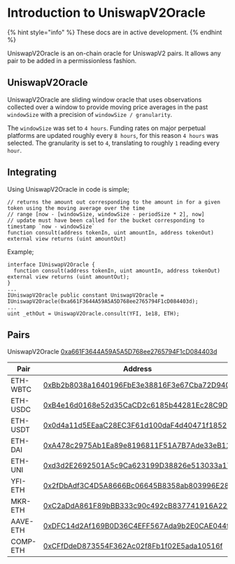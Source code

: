 # Introduction to UniswapV2Oracle

{% hint style="info" %}
These docs are in active development.
{% endhint %}

UniswapV2Oracle is an on-chain oracle for UniswapV2 pairs. It allows any pair to be added in a permissionless fashion.

## UniswapV2Oracle

UniswapV2Oracle are sliding window oracle that uses observations collected over a window to provide moving price averages in the past `windowSize` with a precision of `windowSize / granularity`.  

The `windowSize` was set to `4 hours`. Funding rates on major perpetual platforms are updated roughly every `8 hours`, for this reason `4 hours` was selected. The granularity is set to `4`, translating to roughly `1` reading every `hour`.  

## Integrating

Using UniswapV2Oracle in code is simple;

```
// returns the amount out corresponding to the amount in for a given token using the moving average over the time
// range [now - [windowSize, windowSize - periodSize * 2], now]
// update must have been called for the bucket corresponding to timestamp `now - windowSize`
function consult(address tokenIn, uint amountIn, address tokenOut) external view returns (uint amountOut)
```

Example;

```
interface IUniswapV2Oracle {
  function consult(address tokenIn, uint amountIn, address tokenOut) external view returns (uint amountOut);
}
...
IUniswapV2Oracle public constant UniswapV2Oracle = IUniswapV2Oracle(0xa661F3644A59A5A5D768ee2765794F1cD084403d);
...
uint _ethOut = UniswapV2Oracle.consult(YFI, 1e18, ETH);
```

## Pairs

UniswapV2Oracle [0xa661F3644A59A5A5D768ee2765794F1cD084403d](https://etherscan.io/address/0xa661F3644A59A5A5D768ee2765794F1cD084403d)  

Pair | Address | Asset
-- | -- | --
ETH-WBTC | [0xBb2b8038a1640196FbE3e38816F3e67Cba72D940](https://etherscan.io/address/0xBb2b8038a1640196FbE3e38816F3e67Cba72D940) | [0x2260FAC5E5542a773Aa44fBCfeDf7C193bc2C599](https://etherscan.io/address/0x2260FAC5E5542a773Aa44fBCfeDf7C193bc2C599)
ETH-USDC | [0xB4e16d0168e52d35CaCD2c6185b44281Ec28C9Dc](https://etherscan.io/address/0xB4e16d0168e52d35CaCD2c6185b44281Ec28C9Dc) |	[0xA0b86991c6218b36c1d19D4a2e9Eb0cE3606eB48](https://etherscan.io/address/0xA0b86991c6218b36c1d19D4a2e9Eb0cE3606eB48)
ETH-USDT | [0x0d4a11d5EEaaC28EC3F61d100daF4d40471f1852](https://etherscan.io/address/0x0d4a11d5EEaaC28EC3F61d100daF4d40471f1852) |	[0xdAC17F958D2ee523a2206206994597C13D831ec7](https://etherscan.io/address/0xdAC17F958D2ee523a2206206994597C13D831ec7)
ETH-DAI | [0xA478c2975Ab1Ea89e8196811F51A7B7Ade33eB11](https://etherscan.io/address/0xA478c2975Ab1Ea89e8196811F51A7B7Ade33eB11) | [0x6B175474E89094C44Da98b954EedeAC495271d0F](https://etherscan.io/address/0x6B175474E89094C44Da98b954EedeAC495271d0F)
ETH-UNI | [0xd3d2E2692501A5c9Ca623199D38826e513033a17](https://etherscan.io/address/0xd3d2E2692501A5c9Ca623199D38826e513033a17) | [0x1f9840a85d5aF5bf1D1762F925BDADdC4201F984](https://etherscan.io/address/0x1f9840a85d5aF5bf1D1762F925BDADdC4201F984)
YFI-ETH | [0x2fDbAdf3C4D5A8666Bc06645B8358ab803996E28](https://etherscan.io/address/0x2fDbAdf3C4D5A8666Bc06645B8358ab803996E28) | [0x0bc529c00C6401aEF6D220BE8C6Ea1667F6Ad93e](https://etherscan.io/address/0x0bc529c00C6401aEF6D220BE8C6Ea1667F6Ad93e)
MKR-ETH | [0xC2aDdA861F89bBB333c90c492cB837741916A225](https://etherscan.io/address/0xC2aDdA861F89bBB333c90c492cB837741916A225) | [0x9f8F72aA9304c8B593d555F12eF6589cC3A579A2](https://etherscan.io/address/0x9f8F72aA9304c8B593d555F12eF6589cC3A579A2)
AAVE-ETH | [0xDFC14d2Af169B0D36C4EFF567Ada9b2E0CAE044f](https://etherscan.io/address/0xDFC14d2Af169B0D36C4EFF567Ada9b2E0CAE044f)| [0x7Fc66500c84A76Ad7e9c93437bFc5Ac33E2DDaE9](https://etherscan.io/address/0x7Fc66500c84A76Ad7e9c93437bFc5Ac33E2DDaE9)
COMP-ETH | [0xCFfDdeD873554F362Ac02f8Fb1f02E5ada10516f](https://etherscan.io/address/0xCFfDdeD873554F362Ac02f8Fb1f02E5ada10516f) | [0xc00e94Cb662C3520282E6f5717214004A7f26888](https://etherscan.io/address/0xc00e94Cb662C3520282E6f5717214004A7f26888)
